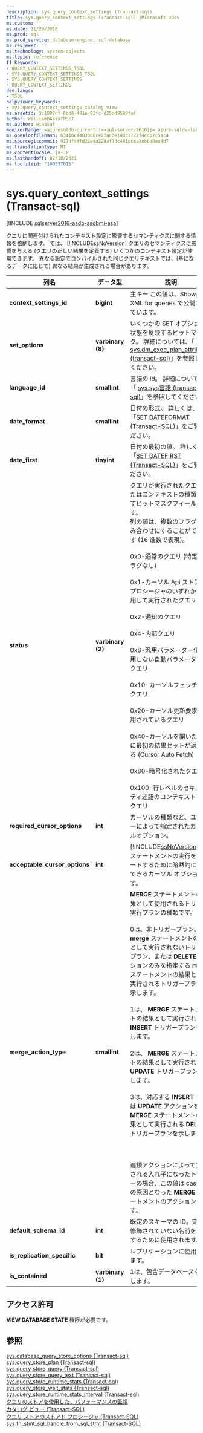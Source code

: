 ```yaml
---
description: sys.query_context_settings (Transact-sql)
title: sys.query_context_settings (Transact-sql) |Microsoft Docs
ms.custom: ''
ms.date: 11/29/2018
ms.prod: sql
ms.prod_service: database-engine, sql-database
ms.reviewer: ''
ms.technology: system-objects
ms.topic: reference
f1_keywords:
- QUERY_CONTEXT_SETTINGS_TSQL
- SYS.QUERY_CONTEXT_SETTINGS_TSQL
- SYS.QUERY_CONTEXT_SETTINGS
- QUERY_CONTEXT_SETTINGS
dev_langs:
- TSQL
helpviewer_keywords:
- sys.query_context_settings catalog view
ms.assetid: 3c1887df-6bd8-491e-82fc-d25ad9589faf
author: WilliamDAssafMSFT
ms.author: wiassaf
monikerRange: =azuresqldb-current||>=sql-server-2016||= azure-sqldw-latest||>=sql-server-linux-2017||=azuresqldb-mi-current
ms.openlocfilehash: 63410c44833d6ce22ac3e1ddc2772f4edb7c5ac4
ms.sourcegitcommit: 917df4ffd22e4a229af7dc481dcce3ebba0aa4d7
ms.translationtype: MT
ms.contentlocale: ja-JP
ms.lasthandoff: 02/10/2021
ms.locfileid: "100337015"
---
```

# <a name="sysquery_context_settings-transact-sql"></a>sys.query_context_settings (Transact-sql)
[!INCLUDE [sqlserver2016-asdb-asdbmi-asa](../../includes/applies-to-version/sqlserver2016-asdb-asdbmi-asa.md)]

  クエリに関連付けられたコンテキスト設定に影響するセマンティクスに関する情報を格納します。 では、 [!INCLUDE[ssNoVersion](../../includes/ssnoversion-md.md)] クエリのセマンティクスに影響を与える (クエリの正しい結果を定義する) いくつかのコンテキスト設定が使用できます。 異なる設定でコンパイルされた同じクエリテキストでは、(基になるデータに応じて) 異なる結果が生成される場合があります。  
  
|列名|データ型|説明|  
|-----------------|---------------|-----------------|  
|**context_settings_id**|**bigint**|主キー この値は、Showplan XML for queries で公開されています。|  
|**set_options**|**varbinary (8)**|いくつかの SET オプションの状態を反映するビットマスク。 詳細については、「 [sys.dm_exec_plan_attributes &#40;transact-sql&#41;](../../relational-databases/system-dynamic-management-views/sys-dm-exec-plan-attributes-transact-sql.md)」を参照してください。|  
|**language_id**|**smallint**|言語の id。 詳細については、「 [sys.sys言語 &#40;transact-sql&#41;](../../relational-databases/system-compatibility-views/sys-syslanguages-transact-sql.md)」を参照してください。|  
|**date_format**|**smallint**|日付の形式。 詳しくは、「[SET DATEFORMAT &#40;Transact-SQL&#41;](../../t-sql/statements/set-dateformat-transact-sql.md)」をご覧ください。|  
|**date_first**|**tinyint**|日付の最初の値。 詳しくは、「[SET DATEFIRST &#40;Transact-SQL&#41;](../../t-sql/statements/set-datefirst-transact-sql.md)」をご覧ください。|  
|**status**|**varbinary (2)**|クエリが実行されたクエリまたはコンテキストの種類を示すビットマスクフィールドです。 <br />列の値は、複数のフラグの組み合わせにすることができます (16 進数で表現)。<br /><br /> 0x0-通常のクエリ (特定のフラグなし)<br /><br /> 0x1-カーソル Api ストアドプロシージャのいずれかを使用して実行されたクエリ<br /><br /> 0x2-通知のクエリ<br /><br /> 0x4-内部クエリ<br /><br /> 0x8-汎用パラメーター化を使用しない自動パラメーター化クエリ<br /><br /> 0x10-カーソルフェッチ更新クエリ<br /><br /> 0x20-カーソル更新要求で使用されているクエリ<br /><br /> 0x40-カーソルを開いたときに最初の結果セットが返される (Cursor Auto Fetch)<br /><br /> 0x80-暗号化されたクエリ<br /><br /> 0x100-行レベルのセキュリティ述語のコンテキストでのクエリ|  
|**required_cursor_options**|**int**|カーソルの種類など、ユーザーによって指定されたカーソルオプション。|  
|**acceptable_cursor_options**|**int**|[!INCLUDE[ssNoVersion](../../includes/ssnoversion-md.md)] がステートメントの実行をサポートするために暗黙的に変換できるカーソル オプションです。|  
|**merge_action_type**|**smallint**|**MERGE** ステートメントの結果として使用されるトリガー実行プランの種類です。<br /><br /> 0は、非トリガープラン、 **merge** ステートメントの結果として実行されないトリガープラン、または **DELETE** アクションのみを指定する **merge** ステートメントの結果として実行されるトリガープランを示します。<br /><br /> 1は、 **MERGE** ステートメントの結果として実行される **INSERT** トリガープランを示します。<br /><br /> 2は、 **MERGE** ステートメントの結果として実行される **UPDATE** トリガープランを示します。<br /><br /> 3は、対応する **INSERT** または **UPDATE** アクションを含む **MERGE** ステートメントの結果として実行される **DELETE** トリガープランを示します。<br /><br /> <br /><br /> 連鎖アクションによって実行される入れ子になったトリガーの場合、この値は cascade の原因となった **MERGE** ステートメントのアクションです。|  
|**default_schema_id**|**int**|既定のスキーマの ID。完全に修飾されていない名前を解決するために使用されます。|  
|**is_replication_specific**|**bit**|レプリケーションに使用されます。|  
|**is_contained**|**varbinary (1)**|1は、包含データベースを示します。|  
  
## <a name="permissions"></a>アクセス許可  
 **VIEW DATABASE STATE** 権限が必要です。  
  
## <a name="see-also"></a>参照  
 [sys.database_query_store_options &#40;Transact-sql&#41;](../../relational-databases/system-catalog-views/sys-database-query-store-options-transact-sql.md)   
 [sys.query_store_plan &#40;Transact-sql&#41;](../../relational-databases/system-catalog-views/sys-query-store-plan-transact-sql.md)   
 [sys.query_store_query &#40;Transact-sql&#41;](../../relational-databases/system-catalog-views/sys-query-store-query-transact-sql.md)   
 [sys.query_store_query_text &#40;Transact-sql&#41;](../../relational-databases/system-catalog-views/sys-query-store-query-text-transact-sql.md)   
 [sys.query_store_runtime_stats &#40;Transact-sql&#41;](../../relational-databases/system-catalog-views/sys-query-store-runtime-stats-transact-sql.md)   
 [sys.query_store_wait_stats &#40;Transact-sql&#41;](../../relational-databases/system-catalog-views/sys-query-store-wait-stats-transact-sql.md)   
 [sys.query_store_runtime_stats_interval &#40;Transact-sql&#41;](../../relational-databases/system-catalog-views/sys-query-store-runtime-stats-interval-transact-sql.md)   
 [クエリのストアを使用した、パフォーマンスの監視](../../relational-databases/performance/monitoring-performance-by-using-the-query-store.md)   
 [カタログ ビュー &#40;Transact-SQL&#41;](../../relational-databases/system-catalog-views/catalog-views-transact-sql.md)   
 [クエリ ストアのストアド プロシージャ &#40;Transact-SQL&#41;](../../relational-databases/system-stored-procedures/query-store-stored-procedures-transact-sql.md)   
 [sys.fn_stmt_sql_handle_from_sql_stmt &#40;Transact-SQL&#41;](../../relational-databases/system-functions/sys-fn-stmt-sql-handle-from-sql-stmt-transact-sql.md)  
  
  
